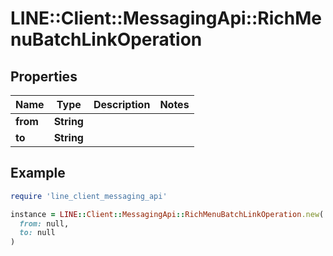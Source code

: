 # LINE::Client::MessagingApi::RichMenuBatchLinkOperation

## Properties

| Name | Type | Description | Notes |
| ---- | ---- | ----------- | ----- |
| **from** | **String** |  |  |
| **to** | **String** |  |  |

## Example

```ruby
require 'line_client_messaging_api'

instance = LINE::Client::MessagingApi::RichMenuBatchLinkOperation.new(
  from: null,
  to: null
)
```


